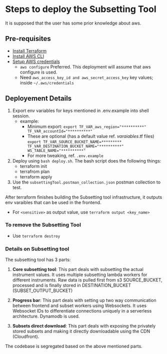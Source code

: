 # Steps to deploy the Subsetting Tool

It is supposed that the user has some prior knowledge about aws.

## Pre-requisites


- [Install Terraform](https://developer.hashicorp.com/terraform/tutorials/aws-get-started/install-cli)
- [Install AWS CLI](https://docs.aws.amazon.com/cli/latest/userguide/cli-chap-getting-started.html)
- [Setup AWS credentials](https://docs.aws.amazon.com/cli/latest/userguide/cli-chap-configure.html)
  - `aws configure` Preferred. This deployment will assume that aws configure is used.
  - Need ```aws_access_key_id and aws_secret_access_key``` key values; inside `~/.aws/credentials`

## Deployement Details

1. Export env variables for keys mentioned in .env.example into shell session.
     - example:
        - Minimum export: `export TF_VAR_aws_region="**********" TF_VAR_accountId="**********"`
        - These are optional (has a default value ref. *_varaiables_*.tf files) `export TF_VAR_SOURCE_BUCKET_NAME=********* TF_VAR_DESTINATION_BUCKET_NAME="**********" WS_TABLE_NAME="**********"` 
        - For more tweaking, ref. `.env.example`
2. Deploy using `bash deploy.sh`. The bash script does the following things:
      - terraform init
      - terrafrom plan
      - terraform apply
3. Use the `subsettingTool.postman_collection.json` postman collection to test.

After terraform finishes building the Subsetting tool infrastructure, it outputs env varaibles that can be used in the frontend.

   - For `<sensitive>` as output value, use `terraform output <key_name>`

### To remove the Subsetting Tool

- Use `terraform destroy`

### Details on Subsetting tool

The subsetting tool has 3 parts:

1. <b>Core subsetting tool</b>: This part deals with subsetting the actual instrument values. It uses multiple subsetting lambda workers for different instruments. Raw data is pulled first from s3 SOURCE_BUCKET, processed and is finally stored in DESTINATION_BUCKET (SUBSET_OUTPUT_BUCKET)

2. <b>Progress bar</b>: This part deals with setting up two way communication between frontend and subset workers using Websockets. It uses Websocket IDs to differentiate connections uniquely in a serverless architecture. Dynamodb is used.

3. <b>Subsets direct download</b>: This part deals with exposing the privately stored subsets and making it directly downloadable using the CDN (Cloudfront).

The codebase is segregated based on the above mentioned parts.

